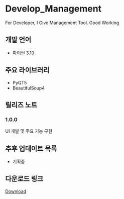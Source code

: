 # Develop_Management
For Developer, I Give Management Tool. Good Working

## 개발 언어
- 파이썬 3.10

## 주요 라이브러리
- PyQT5
- BeautifulSoup4

## 릴리즈 노트
### 1.0.0
UI 개발 및 주요 기능 구현

## 추후 업데이트 목록
+ 기획중

## 다운로드 링크
<a href="[https://www.google.co.kr/](http://poinguinie.dothome.co.kr/data/work_tool.zip)" target="_blank">Download </a>
